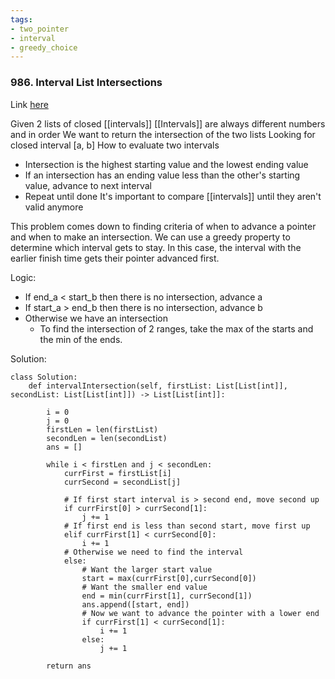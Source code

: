 ```yaml
---
tags:
- two_pointer
- interval
- greedy_choice
---
```


### 986. Interval List Intersections
Link [here](https://leetcode.com/problems/interval-list-intersections/)
  
Given 2 lists of closed [[intervals]]
[[Intervals]] are always different numbers and in order
We want to return the intersection of the two lists
Looking for closed interval [a, b]
How to evaluate two intervals
- Intersection is the highest starting value and the lowest ending value
- If an intersection has an ending value less than the other's starting value, advance to next interval
- Repeat until done
It's important to compare [[intervals]] until they aren't valid anymore

This problem comes down to finding criteria of when to advance a pointer and when to make an intersection. We can use a greedy property to determine which interval gets to stay. In this case, the interval with the earlier finish time gets their pointer advanced first. 

Logic:
 - If end_a < start_b then there is no intersection, advance a
 - If start_a > end_b then there is no intersection, advance b
 - Otherwise we have an intersection
   - To find the intersection of 2 ranges, take the max of the starts and the min of the ends.
  
Solution:
```
class Solution:
    def intervalIntersection(self, firstList: List[List[int]], secondList: List[List[int]]) -> List[List[int]]:
        
        i = 0
        j = 0
        firstLen = len(firstList)
        secondLen = len(secondList)
        ans = []
        
        while i < firstLen and j < secondLen:
            currFirst = firstList[i]
            currSecond = secondList[j]
            
            # If first start interval is > second end, move second up
            if currFirst[0] > currSecond[1]:
                j += 1
            # If first end is less than second start, move first up
            elif currFirst[1] < currSecond[0]:
                i += 1
            # Otherwise we need to find the interval
            else:
                # Want the larger start value
                start = max(currFirst[0],currSecond[0])
                # Want the smaller end value
                end = min(currFirst[1], currSecond[1])
                ans.append([start, end])
                # Now we want to advance the pointer with a lower end 
                if currFirst[1] < currSecond[1]:
                    i += 1
                else:
                    j += 1
        
        return ans
```
